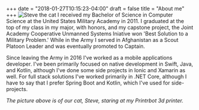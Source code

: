 +++
date = "2018-01-27T10:15:23-04:00"
draft = false
title = "About me"
+++
![Steve the cat](/images/printrbot.jpg)
I received my Bachelor of Science in Computer Science at the United States Military Academy
in 2011. I graduated at the top of my class in my major, with honors, and my capstone project,
the Joint Academy Cooperative Unmanned Systems Iniative won 'Best Solution to a Military Problem.'  While
in the Army I served in Afghanistan as a Scout Platoon Leader and was eventually promoted to Captain. 

Since leaving the Army in 2016 I've worked as a mobile applications developer. I've been primarily 
focused on native development in Swift, Java, and Kotlin, although I've done some side projects
in Ionic and Xamarin as well.  For full stack solutions I've worked primarily in .NET Core,
although I have to say that I prefer Spring Boot and Kotlin, which I've used for
side-projects.

<i>The picture above is of our cat, Steve, staring at my Printrbot 3d printer.</i>
